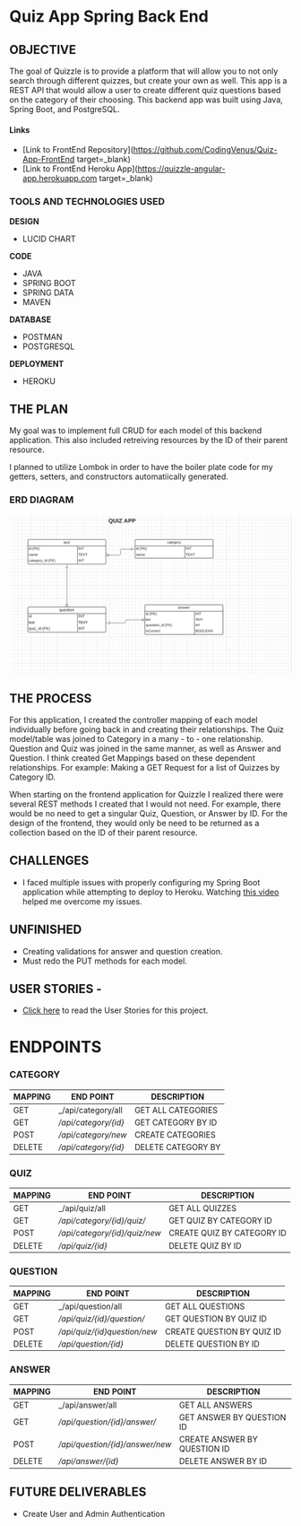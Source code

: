 # **Quiz App Spring Back End**

## OBJECTIVE

The goal of Quizzle is to provide a platform that will allow you to not only search through different quizzes, but create your own as well. This app is a REST API that would allow a user to create different quiz questions based on the category of their choosing. This backend app was built using Java, Spring Boot, and PostgreSQL.

#### Links
- [Link to FrontEnd Repository](https://github.com/CodingVenus/Quiz-App-FrontEnd target=_blank)
- [Link to FrontEnd Heroku App](https://quizzle-angular-app.herokuapp.com target=_blank)  


### TOOLS AND TECHNOLOGIES USED
**DESIGN**
- LUCID CHART

**CODE**
- JAVA
- SPRING BOOT
- SPRING DATA
- MAVEN

**DATABASE**
- POSTMAN
- POSTGRESQL

**DEPLOYMENT**
- HEROKU


## THE PLAN
My goal was to implement full CRUD for each model of this backend application. This also included retreiving resources by the ID of their parent resource.   

I planned to utilize Lombok in order to have the boiler plate code for my getters, setters, and constructors automatiically generated.

### ERD DIAGRAM
![ERD Diagram](planning/Quiz-App-UML-Diagram.png?target=_blank)


## THE PROCESS
For this application, I created the controller mapping of each model individually before going back in and creating their relationships. The Quiz model/table was joined to Category in a many - to - one relationship. Question and Quiz was joined in the same manner, as well as Answer and Question. I think created Get Mappings based on these dependent relationships. For example: Making a GET Request for a list of Quizzes by Category ID. 

When starting on the frontend application for Quizzle I realized there were several REST methods I created that I would not need. For example, there would be no need to get a singular Quiz, Question, or Answer by ID. For the design of the frontend, they would only be need to be returned as a collection based on the ID of their parent resource. 

## CHALLENGES
- I faced multiple issues with properly configuring my Spring Boot application while attempting to deploy to Heroku. Watching [this video](https://www.youtube.com/watch?v=y_idn12FB18?target=_blank) helped me overcome my issues.


## UNFINISHED
- Creating validations for answer and question creation.
- Must redo the PUT methods for each model. 

## USER STORIES -
                                                              
- [Click here](planning/UserStories.txt?target=_blank) to read the User Stories for this project.


# ENDPOINTS
### CATEGORY

| MAPPING | END POINT            |DESCRIPTION
|---------|----------------------|----------------------------|
| GET     | _/api/category/all     | GET ALL CATEGORIES
| GET     | _/api/category/{id}_ | GET CATEGORY BY ID
| POST    | _/api/category/new_      | CREATE CATEGORIES
| DELETE  | _/api/category/{id}_ | DELETE CATEGORY BY 


### QUIZ

| MAPPING | END POINT            |DESCRIPTION
|---------|----------------------|----------------------------|
| GET     | _/api/quiz/all     | GET ALL QUIZZES
| GET     | _/api/category/{id}/quiz/_ | GET QUIZ BY CATEGORY ID
| POST    | _/api/category/{id}/quiz/new_      | CREATE QUIZ BY CATEGORY ID
| DELETE  | _/api/quiz/{id}_ | DELETE QUIZ BY ID


### QUESTION

| MAPPING | END POINT            |DESCRIPTION
|---------|----------------------|----------------------------|
| GET     | _/api/question/all     | GET ALL QUESTIONS
| GET     | _/api/quiz/{id}/question/_ | GET QUESTION BY QUIZ ID
| POST    | _/api/quiz/{id}question/new_      | CREATE QUESTION BY QUIZ ID
| DELETE  | _/api/question/{id}_ | DELETE QUESTION BY ID

### ANSWER

| MAPPING | END POINT            |DESCRIPTION
|---------|----------------------|----------------------------|
| GET     | _/api/answer/all     | GET ALL ANSWERS
| GET     | _/api/question/{id}/answer/_ | GET ANSWER BY QUESTION ID
| POST    | _/api/question/{id}/answer/new_      | CREATE ANSWER BY QUESTION ID
| DELETE  | _/api/answer/{id}_ | DELETE ANSWER BY ID




## FUTURE DELIVERABLES
- Create User and Admin Authentication
